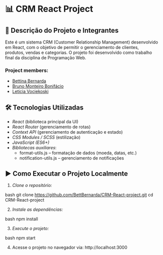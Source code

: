 # 📊 CRM React Project

## 📌 Descrição do Projeto e Integrantes

Este é um sistema CRM (Customer Relationship Management) desenvolvido em React, com o objetivo de permitir o gerenciamento de clientes, produtos, vendas e categorias. O projeto foi desenvolvido como trabalho final da disciplina de Programação Web.

### Project members:

- <a  href="https://github.com/BettBernarda" target="_blank">Bettina Bernarda</a>
- <a target="_blank" href="https://github.com/brunomonteirobonifacio">Bruno Monteiro Bonifácio</a>
- <a target="_blank" href="https://github.com/leticia-vociekoski">Leticia Vociekoski</a>

## 🛠 Tecnologias Utilizadas

- *React* (biblioteca principal da UI)
- *React Router* (gerenciamento de rotas)
- *Context API* (gerenciamento de autenticação e estado)
- *CSS Modules / SCSS* (estilização)
- *JavaScript (ES6+)*
- *Bibliotecas auxiliares*:
  - format-utils.js – formatação de dados (moeda, datas, etc.)
  - notification-utils.js – gerenciamento de notificações



## ▶ Como Executar o Projeto Localmente

1. *Clone o repositório:*

bash
git clone https://github.com/BettBernarda/CRM-React-project.git
cd CRM-React-project


2. *Instale as dependências:*

bash
npm install


3. *Execute o projeto:*

bash
npm start


4. Acesse o projeto no navegador via: http://localhost:3000
